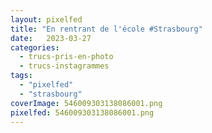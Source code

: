 ```yaml
---
layout: pixelfed
title: "En rentrant de l'école #Strasbourg"
date:   2023-03-27
categories: 
  - trucs-pris-en-photo
  - trucs-instagrammes
tags: 
  - "pixelfed"
  - "strasbourg"
coverImage: 546009303138086001.png
pixelfed: 546009303138086001.png
---
```


